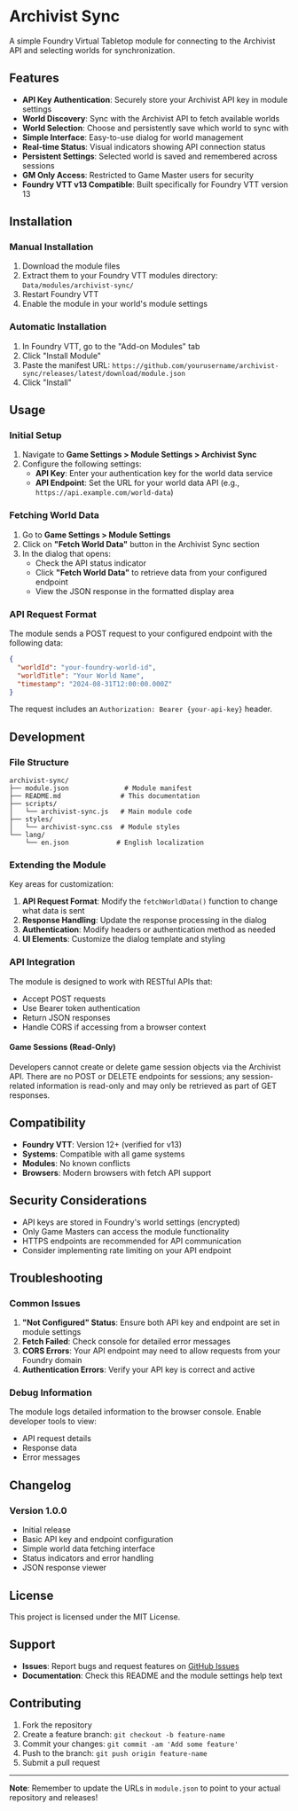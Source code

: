 # Archivist Sync

A simple Foundry Virtual Tabletop module for connecting to the Archivist API and selecting worlds for synchronization.

## Features

- **API Key Authentication**: Securely store your Archivist API key in module settings
- **World Discovery**: Sync with the Archivist API to fetch available worlds
- **World Selection**: Choose and persistently save which world to sync with
- **Simple Interface**: Easy-to-use dialog for world management
- **Real-time Status**: Visual indicators showing API connection status
- **Persistent Settings**: Selected world is saved and remembered across sessions
- **GM Only Access**: Restricted to Game Master users for security
- **Foundry VTT v13 Compatible**: Built specifically for Foundry VTT version 13

## Installation

### Manual Installation

1. Download the module files
2. Extract them to your Foundry VTT modules directory: `Data/modules/archivist-sync/`
3. Restart Foundry VTT
4. Enable the module in your world's module settings

### Automatic Installation

1. In Foundry VTT, go to the "Add-on Modules" tab
2. Click "Install Module"
3. Paste the manifest URL: `https://github.com/yourusername/archivist-sync/releases/latest/download/module.json`
4. Click "Install"

## Usage

### Initial Setup

1. Navigate to **Game Settings > Module Settings > Archivist Sync**
2. Configure the following settings:
   - **API Key**: Enter your authentication key for the world data service
   - **API Endpoint**: Set the URL for your world data API (e.g., `https://api.example.com/world-data`)

### Fetching World Data

1. Go to **Game Settings > Module Settings**
2. Click on **"Fetch World Data"** button in the Archivist Sync section
3. In the dialog that opens:
   - Check the API status indicator
   - Click **"Fetch World Data"** to retrieve data from your configured endpoint
   - View the JSON response in the formatted display area

### API Request Format

The module sends a POST request to your configured endpoint with the following data:

```json
{
  "worldId": "your-foundry-world-id",
  "worldTitle": "Your World Name",
  "timestamp": "2024-08-31T12:00:00.000Z"
}
```

The request includes an `Authorization: Bearer {your-api-key}` header.

## Development

### File Structure

```
archivist-sync/
├── module.json              # Module manifest
├── README.md               # This documentation
├── scripts/
│   └── archivist-sync.js   # Main module code
├── styles/
│   └── archivist-sync.css  # Module styles
└── lang/
    └── en.json            # English localization
```

### Extending the Module

Key areas for customization:

1. **API Request Format**: Modify the `fetchWorldData()` function to change what data is sent
2. **Response Handling**: Update the response processing in the dialog
3. **Authentication**: Modify headers or authentication method as needed
4. **UI Elements**: Customize the dialog template and styling

### API Integration

The module is designed to work with RESTful APIs that:
- Accept POST requests
- Use Bearer token authentication
- Return JSON responses
- Handle CORS if accessing from a browser context

#### Game Sessions (Read-Only)

Developers cannot create or delete game session objects via the Archivist API. There are no POST or DELETE endpoints for sessions; any session-related information is read-only and may only be retrieved as part of GET responses.

## Compatibility

- **Foundry VTT**: Version 12+ (verified for v13)
- **Systems**: Compatible with all game systems
- **Modules**: No known conflicts
- **Browsers**: Modern browsers with fetch API support

## Security Considerations

- API keys are stored in Foundry's world settings (encrypted)
- Only Game Masters can access the module functionality
- HTTPS endpoints are recommended for API communication
- Consider implementing rate limiting on your API endpoint

## Troubleshooting

### Common Issues

1. **"Not Configured" Status**: Ensure both API key and endpoint are set in module settings
2. **Fetch Failed**: Check console for detailed error messages
3. **CORS Errors**: Your API endpoint may need to allow requests from your Foundry domain
4. **Authentication Errors**: Verify your API key is correct and active

### Debug Information

The module logs detailed information to the browser console. Enable developer tools to view:
- API request details
- Response data
- Error messages

## Changelog

### Version 1.0.0
- Initial release
- Basic API key and endpoint configuration
- Simple world data fetching interface
- Status indicators and error handling
- JSON response viewer

## License

This project is licensed under the MIT License.

## Support

- **Issues**: Report bugs and request features on [GitHub Issues](https://github.com/yourusername/archivist-sync/issues)
- **Documentation**: Check this README and the module settings help text

## Contributing

1. Fork the repository
2. Create a feature branch: `git checkout -b feature-name`
3. Commit your changes: `git commit -am 'Add some feature'`
4. Push to the branch: `git push origin feature-name`
5. Submit a pull request

---

**Note**: Remember to update the URLs in `module.json` to point to your actual repository and releases!